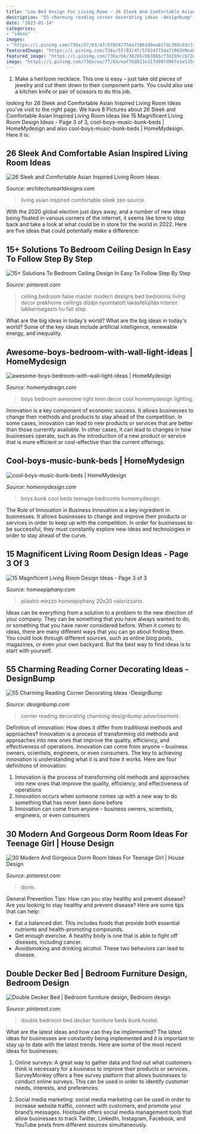 ```yaml
---
title: "Low Bed Design For Living Room ~ 26 Sleek And Comfortable Asian Inspired Living Room Ideas"
description: "55 charming reading corner decorating ideas -designbump"
date: "2023-01-14"
categories:
- "ideas"
images:
- "https://i.pinimg.com/736x/57/83/47/578347754a71963d9ea817dc305c83c3.jpg"
featuredImage: "https://i.pinimg.com/736x/57/83/47/578347754a71963d9ea817dc305c83c3.jpg"
featured_image: "https://i.pinimg.com/736x/b6/38/65/b63865cf3d1b9ccb72d15912491ad06e.jpg"
image: "https://i.pinimg.com/736x/ea/f7/6d/eaf76d811e317d99fd96fe1e535d23cf.jpg"
---
```



1. Make a heirloom necklace. This one is easy – just take old pieces of jewelry and cut them down to their component parts. You could also use a kitchen knife or pair of scissors to do this job. 

	

		
looking for 26 Sleek and Comfortable Asian Inspired Living Room Ideas you've visit to the right page. We have 8 Pictures about 26 Sleek and Comfortable Asian Inspired Living Room Ideas like 15 Magnificent Living Room Design Ideas - Page 3 of 3, cool-boys-music-bunk-beds | HomeMydesign and also cool-boys-music-bunk-beds | HomeMydesign. Here it is:
		
    
## 26 Sleek And Comfortable Asian Inspired Living Room Ideas

<img loading=lazy src="https://www.architectureartdesigns.com/wp-content/uploads/2013/11/2551.jpg" onerror="this.onerror=null;this.src='https://tse4.mm.bing.net/th?id=OIP.gXTHUJwORMJ5RcHvYkdyOQHaJQ&amp;pid=15.1';" alt="26 Sleek and Comfortable Asian Inspired Living Room Ideas">

_Source: architectureartdesigns.com_

>living asian inspired comfortable sleek zen source. 

	

With the 2020 global election just days away, and a number of new ideas being floated in various corners of the internet, it seems like time to step back and take a look at what could be in store for the world in 2022. Here are five ideas that could potentially make a difference: 

    
## 15+ Solutions To Bedroom Ceiling Design In Easy To Follow Step By Step

<img loading=lazy src="https://i.pinimg.com/736x/b6/38/65/b63865cf3d1b9ccb72d15912491ad06e.jpg" onerror="this.onerror=null;this.src='https://tse3.mm.bing.net/th?id=OIP.CT0bd6nP-nQbYH_LOvKJ4QHaLJ&amp;pid=15.1';" alt="15+ Solutions To Bedroom Ceiling Design In Easy To Follow Step By Step">

_Source: pinterest.com_

>ceiling bedroom false master modern designs bed bedrooms living decor prekhome ceilings dizájn nyomtatott lakásfelújítás interior lakbermagazin hu fall step. 

	

What are the big ideas in today's world?
What are the big ideas in today's world? 
Some of the key ideas include artificial intelligence, renewable energy, and inequality.

    
## Awesome-boys-bedroom-with-wall-light-ideas | HomeMydesign

<img loading=lazy src="https://homemydesign.com/wp-content/uploads/2020/01/awesome-boys-bedroom-with-wall-light-ideas.jpg" onerror="this.onerror=null;this.src='https://tse2.mm.bing.net/th?id=OIP.RMffWo3igqsgwZ_EKwy7aAHaJ4&amp;pid=15.1';" alt="awesome-boys-bedroom-with-wall-light-ideas | HomeMydesign">

_Source: homemydesign.com_

>boys bedroom awesome light teen decor cool homemydesign lighting. 

	

Innovation is a key component of economic success. It allows businesses to change their methods and products to stay ahead of the competition. In some cases, innovation can lead to new products or services that are better than those currently available. In other cases, it can lead to changes in how businesses operate, such as the introduction of a new product or service that is more efficient or cost-effective than the current offerings.

    
## Cool-boys-music-bunk-beds | HomeMydesign

<img loading=lazy src="https://homemydesign.com/wp-content/uploads/2014/11/cool-boys-music-bunk-beds.jpg" onerror="this.onerror=null;this.src='https://tse3.mm.bing.net/th?id=OIP.arxKMFBvh6647TTFDiY-vQHaLH&amp;pid=15.1';" alt="cool-boys-music-bunk-beds | HomeMydesign">

_Source: homemydesign.com_

>boys bunk cool beds teenage bedrooms homemydesign. 

	

The Role of Innovation in Business
Innovation is a key ingredient in businesses. It allows businesses to change and improve their products or services in order to keep up with the competition. In order for businesses to be successful, they must constantly explore new ideas and technologies in order to stay ahead of the curve.

    
## 15 Magnificent Living Room Design Ideas - Page 3 Of 3

<img loading=lazy src="https://homeepiphany.com/wp-content/uploads/2017/09/living-rooms_412-768x1025.jpg" onerror="this.onerror=null;this.src='https://tse3.mm.bing.net/th?id=OIP.Uj5f9KTiLmHD_kO8jnUMIQHaJ4&amp;pid=15.1';" alt="15 Magnificent Living Room Design Ideas - Page 3 of 3">

_Source: homeepiphany.com_

>pilastro mezzo homeepiphany 20x20 valorizzarlo. 

	

Ideas can be everything from a solution to a problem to the new direction of your company. They can be something that you have always wanted to do, or something that you have never considered before. When it comes to ideas, there are many different ways that you can go about finding them. You could look through different sources, such as online blog posts, magazines, or even your own backyard. But the best way to find ideas is to start with yourself.

    
## 55 Charming Reading Corner Decorating Ideas -DesignBump

<img loading=lazy src="https://designbump.com/wp-content/uploads/2015/11/reading-corner-nook15.jpg" onerror="this.onerror=null;this.src='https://tse1.mm.bing.net/th?id=OIP.jMiaANAbVp8b259YGktSxAHaLG&amp;pid=15.1';" alt="55 Charming Reading Corner Decorating Ideas -DesignBump">

_Source: designbump.com_

>corner reading decorating charming designbump advertisement. 

	

Definition of innovation: How does it differ from traditional methods and approaches?
Innovation is a process of transforming old methods and approaches into new ones that improve the quality, efficiency, and effectiveness of operations. Innovation can come from anyone – business owners, scientists, engineers, or even consumers. The key to achieving innovation is understanding what it is and how it works. Here are four definitions of innovation: 
1. Innovation is the process of transforming old methods and approaches into new ones that improve the quality, efficiency, and effectiveness of operations 
2. Innovation occurs when someone comes up with a new way to do something that has never been done before 
3. Innovation can come from anyone – business owners, scientists, engineers, or even consumers 

    
## 30 Modern And Gorgeous Dorm Room Ideas For Teenage Girl | House Design

<img loading=lazy src="https://i.pinimg.com/736x/57/83/47/578347754a71963d9ea817dc305c83c3.jpg" onerror="this.onerror=null;this.src='https://tse2.mm.bing.net/th?id=OIP.nSB83XN1eD7OBTLATdDZKAHaMX&amp;pid=15.1';" alt="30 Modern And Gorgeous Dorm Room Ideas For Teenage Girl | House Design">

_Source: pinterest.com_

>dorm. 

	

General Prevention Tips: How can you stay healthy and prevent disease?
Are you looking to stay healthy and prevent disease? Here are some tips that can help: 
- Eat a balanced diet. This includes foods that provide both essential nutrients and health-promoting compounds. 
- Get enough exercise. A healthy body is one that is able to fight off diseases, including cancer. 
- Avoidsmoking and drinking alcohol. These two behaviors can lead to disease.

    
## Double Decker Bed | Bedroom Furniture Design, Bedroom Design

<img loading=lazy src="https://i.pinimg.com/736x/ea/f7/6d/eaf76d811e317d99fd96fe1e535d23cf.jpg" onerror="this.onerror=null;this.src='https://tse1.mm.bing.net/th?id=OIP.QYV1J2OKpghEPk9Fb7yIawHaJ3&amp;pid=15.1';" alt="Double Decker Bed | Bedroom furniture design, Bedroom design">

_Source: pinterest.com_

>double bedroom bed decker furniture beds bunk hostel. 

	

What are the latest ideas and how can they be implemented?
The latest ideas for businesses are constantly being implemented and it is important to stay up to date with the latest trends. Here are some of the most recent ideas for businesses:
1. Online surveys: A great way to gather data and find out what customers think is necessary for a business to improve their products or services. SurveyMonkey offers a free survey platform that allows businesses to conduct online surveys. This can be used in order to identify customer needs, interests, and preferences.

2. Social media marketing: social media marketing can be used in order to increase website traffic, connect with customers, and promote your brand’s messages. Hootsuite offers social media management tools that allow businesses to track Twitter, LinkedIn, Instagram, Facebook, and YouTube posts from different sources simultaneously.

